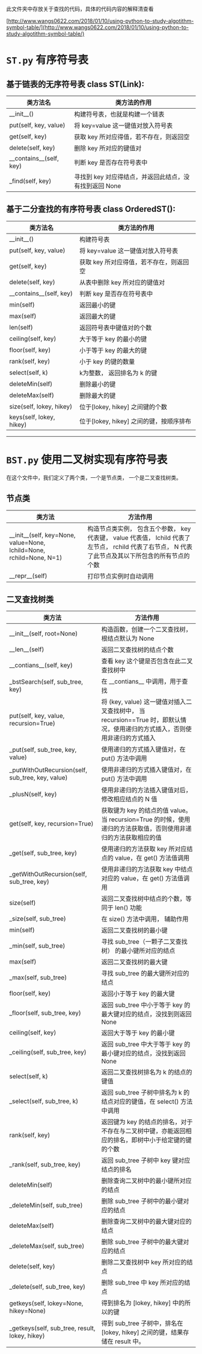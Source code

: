 此文件夹中存放关于查找的代码，具体的代码内容的解释清查看 

[http://www.wangs0622.com/2018/01/10/using-python-to-study-algotithm-symbol-table/](http://www.wangs0622.com/2018/01/10/using-python-to-study-algotithm-symbol-table/)

# **`ST.py`** 有序符号表

## 基于链表的无序符号表  class ST(Link): 

| 类方法名 | 类方法的作用 |
|---|---|
| \_\_init\_\_() | 构建符号表，也就是构建一个链表 |
| put(self, key, value) | 将 key=value 这一键值对放入符号表 |
| get(self, key) | 获取 key 所对应得值，若不存在，则返回空 |
| delete(self, key) | 删除 key 所对应的键值对 |
| \_\_contains\_\_(self, key) | 判断 key 是否存在符号表中 |
| \_find(self, key) | 寻找到 key 对应得结点，并返回此结点，没有找到返回 None |



## 基于二分查找的有序符号表  class OrderedST():

| 类方法名 | 类方法的作用 |
|---|---|
| \_\_init\_\_() | 构建符号表 |
| put(self, key, value) | 将 key=value 这一键值对放入符号表 |
| get(self, key) | 获取 key 所对应得值，若不存在，则返回空 |
| delete(self, key) | 从表中删除 key 所对应的键值对 |
| \_\_contains\_\_(self, key) | 判断 key 是否存在符号表中 |
| min(self) | 返回最小的键 |
| max(self) | 返回最大的键 |
| len(self) | 返回符号表中键值对的个数 |
| ceiling(self, key) | 大于等于 key 的最小的键 |
| floor(self, key)| 小于等于 key 的最大的键 |
| rank(self, key) | 小于 key 的键的数量 |
| select(self, k) | k为整数， 返回排名为 k 的键 |
| deleteMin(self) | 删除最小的键 |
| deleteMax(self) | 删除最大的键 |
| size(self, lokey, hikey) | 位于[lokey, hikey] 之间键的个数|
| keys(self, lokey, hikey) | 位于[lokey, hikey] 之间的键，按顺序排布|


------

# **`BST.py`**  使用二叉树实现有序符号表

在这个文件中，我们定义了两个类，一个是节点类， 一个是二叉查找树类。

## 节点类

|类方法|方法作用|
|---|---|
|\_\_init\_\_(self, key=None, value=None, lchild=None, rchild=None, N=1)|构造节点类实例， 包含五个参数， key 代表键， value 代表值， lchild 代表了左节点， rchild 代表了右节点， N 代表了此节点及其以下所包含的所有节点的个数|
|\_\_repr\_\_(self)| 打印节点实例时自动调用 |

## 二叉查找树类


|类方法|方法作用|
|---|---|
|\_\_init\_\_(self, root=None)| 构造函数，创建一个二叉查找树，根结点默认为 None|
|\_\_len\_\_(self)| 返回二叉查找树的结点个数 |
|\_\_contians\_\_(self, key)| 查看 key 这个键是否包含在此二叉查找树中 |
|\_bstSearch(self, sub_tree, key)| 在 \_\_contians\_\_ 中调用，用于查找 |
|put(self, key, value, recursion=True)| 将 (key, value) 这一键值对插入二叉查找树中， 当 recursion==True 时，即默认情况，使用递归的方式插入，否则使用非递归的方式插入|
|\_put(self, sub_tree, key, value)|使用递归的方式插入键值对，在 put() 方法中调用|
|\_putWithOutRecursion(self, sub_tree, key, value)| 使用非递归的方式插入键值对，在 put() 方法中调用 |
|\_plusN(self, key)| 使用非递归的方法插入键值对后，修改相应结点的 N 值 |
|get(self, key, recursion=True)| 获取键为 key 的结点的值 value。 当 recursion=True 的时候，使用递归的方法获取值，否则使用非递归的方法获取相应的值|
|\_get(self, sub_tree, key)| 使用递归的方法获取 key 所对应结点的 value，在 get() 方法值调用|
|\_getWithOutRecursion(self, sub_tree, key)| 使用非递归的方法获取 key 中结点对应的 value，在 get() 方法值调用|
| size(self) | 返回二叉查找树中结点的个数，等同于 len() 功能|
|\_size(self, sub_tree)| 在 size() 方法中调用， 辅助作用 |
| min(self) | 返回二叉查找树的最小键 |
| \_min(self, sub_tree) | 寻找 sub_tree（一颗子二叉查找树） 的最小键所对应的结点 |
| max(self) | 返回二叉查找树的最大键 |
| \_max(self, sub_tree) | 寻找 sub_tree 的最大键所对应的结点 |
| floor(self, key) | 返回小于等于 key 的最大键 |
| \_floor(self, sub_tree, key) | 返回 sub_tree 中小于等于 key 的最大键对应的结点，没找到则返回 None|
| ceiling(self, key) | 返回大于等于 key 的最小键 |
| \_ceiling(self, sub_tree, key) | 返回 sub_tree 中大于等于 key 的最小键对应的结点，没找到返回 None |
| select(self, k) | 返回二叉查找树排名为 k 的结点的键值 |
| \_select(self, sub\_tree, k) | 返回 sub\_tree 子树中排名为 k 的结点对应的键值，在 select() 方法中调用|
| rank(self, key) | 返回键为 key 的结点的排名，对于不存在与二叉树中键，亦能返回相应的排名，即树中小于给定键的键的个数 |
| \_rank(self, sub\_tree, key) | 返回 sub\_tree 子树中 key 键对应结点的排名 |
| deleteMin(self) | 删除查询二叉树中的最小键所对应的结点 |
| _deleteMin(self, sub_tree) | 删除 sub_tree 子树中的最小键对应的结点 |
| deleteMax(self) | 删除查询二叉树中的最大键对应的结点 |
| _deleteMax(self, sub_tree) | 删除 sub_tree 子树中的最大键对应的结点|
| delete(self, key) | 删除二叉查找树中 key 所对应的结点 |
| _delete(self, sub_tree, key) | 删除 sub_tree 中 key 所对应的结点|
| getkeys(self, lokey=None, hikey=None) | 得到排名为 [lokey, hikey] 中的所以的键 |
| _getkeys(self, sub_tree, result, lokey, hikey) | 得到 sub_tree 子树中，排名在 [lokey, hikey] 之间的键，结果存储在 result 中。|


